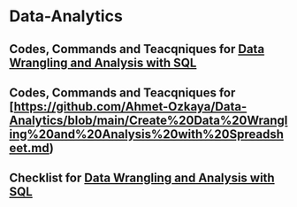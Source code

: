 # Data-Analytics
## Codes, Commands and Teacqniques for [Data Wrangling and Analysis with SQL](https://github.com/Ahmet-Ozkaya/Data-Analytics/blob/main/Create%20Data%20Wrangling%20and%20Analysis%20with%20SQL.md)
## Codes, Commands and Teacqniques for [https://github.com/Ahmet-Ozkaya/Data-Analytics/blob/main/Create%20Data%20Wrangling%20and%20Analysis%20with%20Spreadsheet.md)
## Checklist for [Data Wrangling and Analysis with SQL](https://github.com/Ahmet-Ozkaya/Data-Analytics/blob/main/Data%20Wrangling%20Checklist.md)
